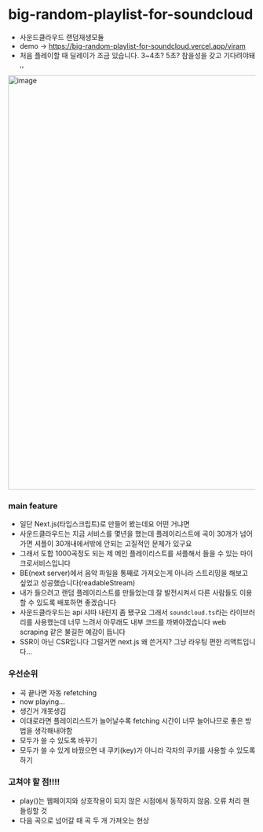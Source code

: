 # big-random-playlist-for-soundcloud
* 사운드클라우드 랜덤재생모듈
* demo -> https://big-random-playlist-for-soundcloud.vercel.app/viram
* 처음 플레이할 때 딜레이가 조금 있습니다. 3~4초? 5초? 참을성을 갖고 기다려야돼 ,, 
<img width="844" alt="image" src="https://github.com/v1r4m/big-random-playlist-for-soundcloud/assets/26866063/25a507d8-62e9-4b4b-9af6-14b5e1fa9b7a">


### main feature
* 일단 Next.js(타입스크립트)로 만들어 봤는데요 어떤 거냐면
* 사운드클라우드는 지금 서비스를 몇년을 했는데 플레이리스트에 곡이 30개가 넘어가면 셔플이 30개내에서밖에 안되는 고질적인 문제가 있구요 
* 그래서 도합 1000곡정도 되는 제 메인 플레이리스트를 셔플해서 들을 수 있는 마이크로서비스입니다
* BE(next server)에서 음악 파일을 통째로 가져오는게 아니라 스트리밍을 해보고 싶었고 성공했습니다(readableStream)
* 내가 들으려고 랜덤 플레이리스트를 만들었는데 잘 발전시켜서 다른 사람들도 이용할 수 있도록 배포하면 좋겠습니다
* 사운드클라우드는 api 샤따 내린지 좀 됐구요 그래서 `soundcloud.ts`라는 라이브러리를 사용했는데 너무 느려서 아무래도 내부 코드를 까봐야겠습니다 web scraping 같은 불길한 예감이 듭니다
* SSR이 아닌 CSR입니다 그럴거면 next.js 왜 쓴거지? 그냥 라우팅 편한 리액트입니다...

### 우선순위
* 곡 끝나면 자동 refetching
* now playing... 
* 생긴거 개못생김
* 이대로라면 플레이리스트가 늘어날수록 fetching 시간이 너무 늘어나므로 좋은 방법을 생각해내야함
* 모두가 쓸 수 있도록 바꾸기
* 모두가 쓸 수 있게 바꿨으면 내 쿠키(key)가 아니라 각자의 쿠키를 사용할 수 있도록 하기

### 고쳐야 할 점!!!!
* play()는 웹페이지와 상호작용이 되지 않은 시점에서 동작하지 않음. 오류 처리 핸들링할 것
* 다음 곡으로 넘어갈 때 곡 두 개 가져오는 현상
